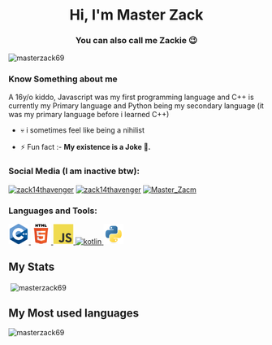 <h1 align="center">Hi, I'm Master Zack</h1>
<h3 align="center">You can also call me Zackie 😉</h3>

<p align="left"> <img src="https://komarev.com/ghpvc/?username=masterzack69&label=Profile%20views&color=0e75b6&style=flat" alt="masterzack69" /> </p>

<h3> Know Something about me </h3>
A 16y/o kiddo, Javascript was my first programming language and C++ is currently my Primary language and Python being my secondary language (it was my primary language before i learned C++)

- 💀 i sometimes feel like being a nihilist 

- ⚡ Fun fact :- **My existence is a Joke 🙂.**

<h3 align="left">Social Media (I am inactive btw):</h3>
<p align="left">
<a href="https://twitter.com/zack14thavenger" target="blank"><img align="center" src="https://raw.githubusercontent.com/rahuldkjain/github-profile-readme-generator/master/src/images/icons/Social/twitter.svg" alt="zack14thavenger" height="30" width="40" /></a>
<a href="https://instagram.com/zack14thavenger" target="blank"><img align="center" src="https://raw.githubusercontent.com/rahuldkjain/github-profile-readme-generator/master/src/images/icons/Social/instagram.svg" alt="zack14thavenger" height="30" width="40" /></a>
<a href="https://www.reddit.com/user/Master_Zack" target="blank"><img align="center" src="https://raw.githubusercontent.com/rahuldkjain/github-profile-readme-generator/master/src/images/icons/Social/reddit.svg" alt="Master_Zacm" height ="30" width="40" /> </a>
</p>

<h3 align="left">Languages and Tools:</h3>
<p align="left"> <a href="https://www.w3schools.com/cpp/" target="_blank" rel="noreferrer"> <img src="https://raw.githubusercontent.com/devicons/devicon/master/icons/cplusplus/cplusplus-original.svg" alt="cplusplus" width="40" height="40"/> </a> <a href="https://www.w3.org/html/" target="_blank" rel="noreferrer"> <img src="https://raw.githubusercontent.com/devicons/devicon/master/icons/html5/html5-original-wordmark.svg" alt="html5" width="40" height="40"/> </a> <a href="https://developer.mozilla.org/en-US/docs/Web/JavaScript" target="_blank" rel="noreferrer"> <img src="https://raw.githubusercontent.com/devicons/devicon/master/icons/javascript/javascript-original.svg" alt="javascript" width="40" height="40"/> </a> <a href="https://kotlinlang.org" target="_blank" rel="noreferrer"> <img src="https://www.vectorlogo.zone/logos/kotlinlang/kotlinlang-icon.svg" alt="kotlin" width="40" height="40"/> </a> <a href="https://www.python.org" target="_blank" rel="noreferrer"> <img src="https://raw.githubusercontent.com/devicons/devicon/master/icons/python/python-original.svg" alt="python" width="40" height="40"/> </a> </p>


<h2>My Stats</h2>
<p>&nbsp;<img align="center" src="https://github-readme-stats.vercel.app/api?username=masterzack69&show_icons=true&locale=en" alt="masterzack69" /></p>

<h2> My Most used languages </h2>
<p><img align="left" src="https://github-readme-stats.vercel.app/api/top-langs?username=masterzack69&show_icons=true&locale=en&layout=compact" alt="masterzack69" /></p>
<br>
